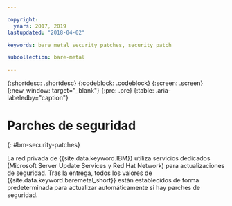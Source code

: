 ```yaml
---

copyright:
  years: 2017, 2019
lastupdated: "2018-04-02"

keywords: bare metal security patches, security patch

subcollection: bare-metal

---
```

{:shortdesc: .shortdesc}
{:codeblock: .codeblock}
{:screen: .screen}
{:new_window: target="_blank"}
{:pre: .pre}
{:table: .aria-labeledby="caption"}

# Parches de seguridad
{: #bm-security-patches}

La red privada de {{site.data.keyword.IBM}} utiliza servicios dedicados (Microsoft Server Update Services y Red Hat Network) para actualizaciones de seguridad. Tras la entrega, todos los valores de {{site.data.keyword.baremetal_short}} están establecidos de forma predeterminada para actualizar automáticamente si hay parches de seguridad.
